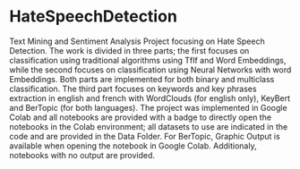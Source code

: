 # HateSpeechDetection
Text Mining and Sentiment Analysis Project focusing on Hate Speech Detection. 
The work is divided in three parts; the first focuses on classification using traditional algorithms using TfIf and Word Embeddings, while the second focuses on classification using Neural Networks with word Embeddings. Both parts are implemented for both binary and multiclass classification.
The third part focuses on keywords and key phrases extraction in english and french with WordClouds (for english only), KeyBert and BerTopic (for both languages).
The project was implemented in Google Colab and all notebooks are provided with a badge to directly open the notebooks in the Colab environment; all datasets to use are indicated in the code and are provided in the Data Folder. 
For BerTopic, Graphic Output is available when opening the notebook in Google Colab. 
Additionaly, notebooks with no output are provided.
